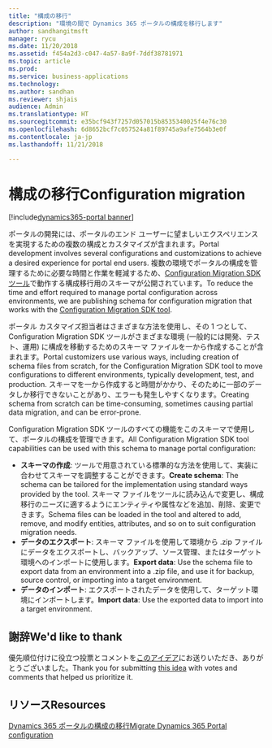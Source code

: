 ```yaml
---
title: "構成の移行"
description: "環境の間で Dynamics 365 ポータルの構成を移行します"
author: sandhangitmsft
manager: rycu
ms.date: 11/20/2018
ms.assetid: f454a2d3-c047-4a57-8a9f-7ddf38781971
ms.topic: article
ms.prod: 
ms.service: business-applications
ms.technology: 
ms.author: sandhan
ms.reviewer: shjais
audience: Admin
ms.translationtype: HT
ms.sourcegitcommit: e35bcf943f7257d057015b8535340025f4e76c30
ms.openlocfilehash: 6d8652bcf7c057524a81f89745a9afe7564b3e0f
ms.contentlocale: ja-jp
ms.lasthandoff: 11/21/2018

---
```

# <a name="configuration-migration"></a><span data-ttu-id="3a25a-103">構成の移行</span><span class="sxs-lookup"><span data-stu-id="3a25a-103">Configuration migration</span></span>

[!include[dynamics365-portal banner](../../includes/dynamics365-portal.md)]

<span data-ttu-id="3a25a-104">ポータルの開発には、ポータルのエンド ユーザーに望ましいエクスペリエンスを実現するための複数の構成とカスタマイズが含まれます。</span><span class="sxs-lookup"><span data-stu-id="3a25a-104">Portal development involves several configurations and customizations to achieve a desired experience for portal end users.</span></span> <span data-ttu-id="3a25a-105">複数の環境でポータルの構成を管理するために必要な時間と作業を軽減するため、[Configuration Migration SDK ツール](https://technet.microsoft.com/library/dn647421.aspx)で動作する構成移行用のスキーマが公開されています。</span><span class="sxs-lookup"><span data-stu-id="3a25a-105">To reduce the time and effort required to manage portal configuration across environments, we are publishing schema for configuration migration that works with the [Configuration Migration SDK tool](https://technet.microsoft.com/library/dn647421.aspx).</span></span>

<span data-ttu-id="3a25a-106">ポータル カスタマイズ担当者はさまざまな方法を使用し、その 1 つとして、Configuration Migration SDK ツールがさまざまな環境 (一般的には開発、テスト、運用) に構成を移動するためのスキーマ ファイルを一から作成することが含まれます。</span><span class="sxs-lookup"><span data-stu-id="3a25a-106">Portal customizers use various ways, including creation of schema files from scratch, for the Configuration Migration SDK tool to move configurations to different environments, typically development, test, and production.</span></span> <span data-ttu-id="3a25a-107">スキーマを一から作成すると時間がかかり、そのために一部のデータしか移行できないことがあり、エラーも発生しやすくなります。</span><span class="sxs-lookup"><span data-stu-id="3a25a-107">Creating schema from scratch can be time-consuming, sometimes causing partial data migration, and can be error-prone.</span></span>

<span data-ttu-id="3a25a-108">Configuration Migration SDK ツールのすべての機能をこのスキーマで使用して、ポータルの構成を管理できます。</span><span class="sxs-lookup"><span data-stu-id="3a25a-108">All Configuration Migration SDK tool capabilities can be used with this schema to manage portal configuration:</span></span>

 - <span data-ttu-id="3a25a-109">**スキーマの作成**: ツールで用意されている標準的な方法を使用して、実装に合わせてスキーマを調整することができます。</span><span class="sxs-lookup"><span data-stu-id="3a25a-109">**Create schema**: The schema can be tailored for the implementation using standard ways provided by the tool.</span></span> <span data-ttu-id="3a25a-110">スキーマ ファイルをツールに読み込んで変更し、構成移行のニーズに適するようにエンティティや属性などを追加、削除、変更できます。</span><span class="sxs-lookup"><span data-stu-id="3a25a-110">Schema files can be loaded in the tool and altered to add, remove, and modify entities, attributes, and so on to suit configuration migration needs.</span></span>
 - <span data-ttu-id="3a25a-111">**データのエクスポート**: スキーマ ファイルを使用して環境から .zip ファイルにデータをエクスポートし、バックアップ、ソース管理、またはターゲット環境へのインポートに使用します。</span><span class="sxs-lookup"><span data-stu-id="3a25a-111">**Export data**: Use the schema file to export data from an environment into a .zip file, and use it for backup, source control, or importing into a target environment.</span></span>
 - <span data-ttu-id="3a25a-112">**データのインポート**: エクスポートされたデータを使用して、ターゲット環境にインポートします。</span><span class="sxs-lookup"><span data-stu-id="3a25a-112">**Import data**: Use the exported data to import into a target environment.</span></span>


## <a name="wed-like-to-thank"></a><span data-ttu-id="3a25a-113">謝辞</span><span class="sxs-lookup"><span data-stu-id="3a25a-113">We'd like to thank</span></span>

<span data-ttu-id="3a25a-114">優先順位付けに役立つ投票とコメントを[このアイデア](https://experience.dynamics.com/ideas/idea/?ideaid=b75ece29-1481-e611-80c1-00155d460f3c)にお送りいただき、ありがとうございました。</span><span class="sxs-lookup"><span data-stu-id="3a25a-114">Thank you for submitting [this idea](https://experience.dynamics.com/ideas/idea/?ideaid=b75ece29-1481-e611-80c1-00155d460f3c) with votes and comments that helped us prioritize it.</span></span>

## <a name="resources"></a><span data-ttu-id="3a25a-115">リソース</span><span class="sxs-lookup"><span data-stu-id="3a25a-115">Resources</span></span>

[<span data-ttu-id="3a25a-116">Dynamics 365 ポータルの構成の移行</span><span class="sxs-lookup"><span data-stu-id="3a25a-116">Migrate Dynamics 365 Portal configuration</span></span>](https://docs.microsoft.com/en-us/dynamics365/customer-engagement/portals/migrate-portal-configuration)

